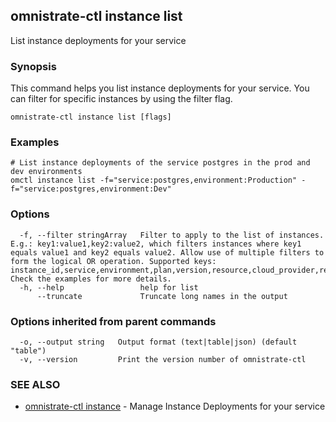## omnistrate-ctl instance list

List instance deployments for your service

### Synopsis

This command helps you list instance deployments for your service.
You can filter for specific instances by using the filter flag.

```
omnistrate-ctl instance list [flags]
```

### Examples

```
# List instance deployments of the service postgres in the prod and dev environments
omctl instance list -f="service:postgres,environment:Production" -f="service:postgres,environment:Dev"
```

### Options

```
  -f, --filter stringArray   Filter to apply to the list of instances. E.g.: key1:value1,key2:value2, which filters instances where key1 equals value1 and key2 equals value2. Allow use of multiple filters to form the logical OR operation. Supported keys: instance_id,service,environment,plan,version,resource,cloud_provider,region,status,subscription_id. Check the examples for more details.
  -h, --help                 help for list
      --truncate             Truncate long names in the output
```

### Options inherited from parent commands

```
  -o, --output string   Output format (text|table|json) (default "table")
  -v, --version         Print the version number of omnistrate-ctl
```

### SEE ALSO

* [omnistrate-ctl instance](omnistrate-ctl_instance.md)	 - Manage Instance Deployments for your service

